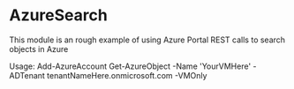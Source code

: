 ﻿# AzureSearch

This module is an rough example of using Azure Portal REST calls to search objects in Azure

Usage:
	Add-AzureAccount
	Get-AzureObject -Name 'YourVMHere' -ADTenant tenantNameHere.onmicrosoft.com -VMOnly
